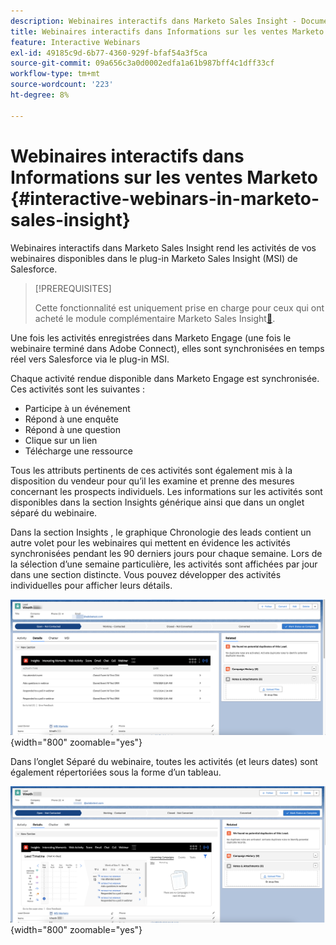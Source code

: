 ```yaml
---
description: Webinaires interactifs dans Marketo Sales Insight - Documents Marketo - Documentation du produit
title: Webinaires interactifs dans Informations sur les ventes Marketo
feature: Interactive Webinars
exl-id: 49185c9d-6b77-4360-929f-bfaf54a3f5ca
source-git-commit: 09a656c3a0d0002edfa1a61b987bff4c1dff33cf
workflow-type: tm+mt
source-wordcount: '223'
ht-degree: 8%

---
```


# Webinaires interactifs dans Informations sur les ventes Marketo {#interactive-webinars-in-marketo-sales-insight}

Webinaires interactifs dans Marketo Sales Insight rend les activités de vos webinaires disponibles dans le plug-in Marketo Sales Insight (MSI) de Salesforce.

>[!PREREQUISITES]
>
>Cette fonctionnalité est uniquement prise en charge pour ceux qui ont acheté le module complémentaire Marketo Sales Insight[&#128279;](https://business.adobe.com/products/marketo/sales-intelligence-engagement.html).

Une fois les activités enregistrées dans Marketo Engage (une fois le webinaire terminé dans Adobe Connect), elles sont synchronisées en temps réel vers Salesforce via le plug-in MSI.

Chaque activité rendue disponible dans Marketo Engage est synchronisée. Ces activités sont les suivantes :

* Participe à un événement
* Répond à une enquête
* Répond à une question
* Clique sur un lien
* Télécharge une ressource

Tous les attributs pertinents de ces activités sont également mis à la disposition du vendeur pour qu’il les examine et prenne des mesures concernant les prospects individuels. Les informations sur les activités sont disponibles dans la section Insights générique ainsi que dans un onglet séparé du webinaire.

Dans la section Insights , le graphique Chronologie des leads contient un autre volet pour les webinaires qui mettent en évidence les activités synchronisées pendant les 90 derniers jours pour chaque semaine. Lors de la sélection d’une semaine particulière, les activités sont affichées par jour dans une section distincte. Vous pouvez développer des activités individuelles pour afficher leurs détails.

![](assets/interactive-webinars-in-marketo-sales-insight-1.png){width="800" zoomable="yes"}

Dans l’onglet Séparé du webinaire, toutes les activités (et leurs dates) sont également répertoriées sous la forme d’un tableau.

![](assets/interactive-webinars-in-marketo-sales-insight-2.png){width="800" zoomable="yes"}
